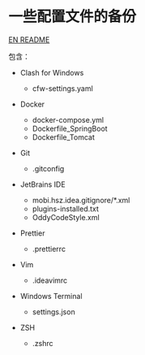 # 一些配置文件的备份

[EN README](README_EN.md)

包含：

- Clash for Windows

  - cfw-settings.yaml

- Docker

  - docker-compose.yml
  - Dockerfile_SpringBoot
  - Dockerfile_Tomcat

- Git

  - .gitconfig

- JetBrains IDE

  - mobi.hsz.idea.gitignore/*.xml
  - plugins-installed.txt
  - OddyCodeStyle.xml

- Prettier

  - .prettierrc

- Vim

  - .ideavimrc

- Windows Terminal

  - settings.json

- ZSH

  - .zshrc
